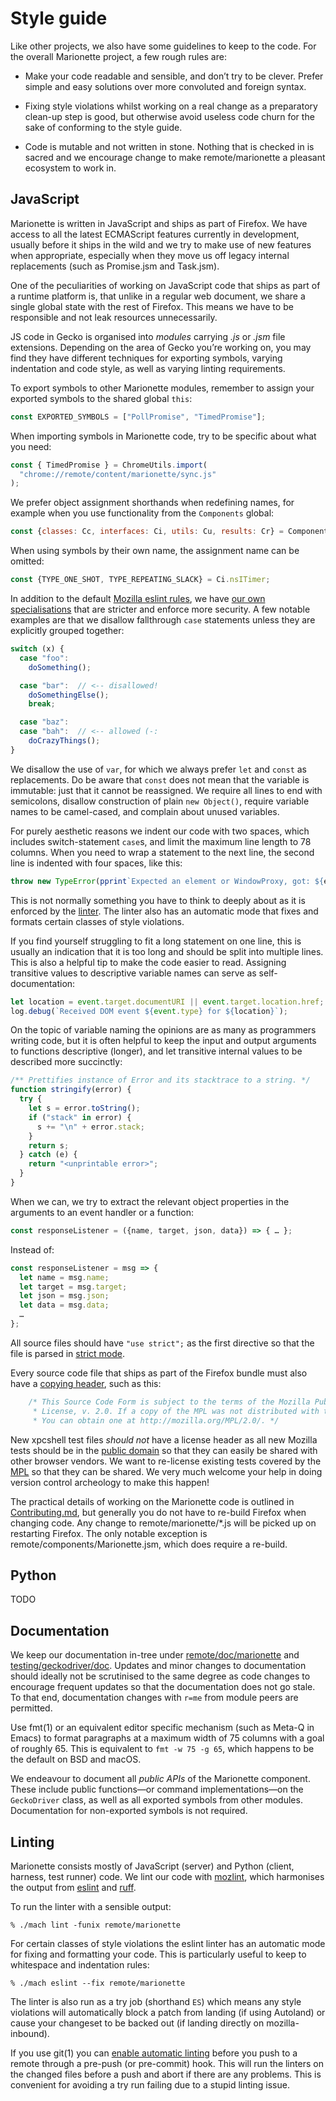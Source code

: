 # Style guide

Like other projects, we also have some guidelines to keep to the code.
For the overall Marionette project, a few rough rules are:

* Make your code readable and sensible, and don’t try to be
  clever.  Prefer simple and easy solutions over more convoluted
  and foreign syntax.

* Fixing style violations whilst working on a real change as a
  preparatory clean-up step is good, but otherwise avoid useless
  code churn for the sake of conforming to the style guide.

* Code is mutable and not written in stone.  Nothing that
  is checked in is sacred and we encourage change to make
  remote/marionette a pleasant ecosystem to work in.

## JavaScript

Marionette is written in JavaScript and ships
as part of Firefox.  We have access to all the latest ECMAScript
features currently in development, usually before it ships in the
wild and we try to make use of new features when appropriate,
especially when they move us off legacy internal replacements
(such as Promise.jsm and Task.jsm).

One of the peculiarities of working on JavaScript code that ships as
part of a runtime platform is, that unlike in a regular web document,
we share a single global state with the rest of Firefox.  This means
we have to be responsible and not leak resources unnecessarily.

JS code in Gecko is organised into _modules_ carrying _.js_ or _.jsm_
file extensions.  Depending on the area of Gecko you’re working on,
you may find they have different techniques for exporting symbols,
varying indentation and code style, as well as varying linting
requirements.

To export symbols to other Marionette modules, remember to assign
your exported symbols to the shared global `this`:

```javascript
const EXPORTED_SYMBOLS = ["PollPromise", "TimedPromise"];
```

When importing symbols in Marionette code, try to be specific about
what you need:

```javascript
const { TimedPromise } = ChromeUtils.import(
  "chrome://remote/content/marionette/sync.js"
);
```

We prefer object assignment shorthands when redefining names,
for example when you use functionality from the `Components` global:

```javascript
const {classes: Cc, interfaces: Ci, utils: Cu, results: Cr} = Components;
```

When using symbols by their own name, the assignment name can be
omitted:

```javascript
const {TYPE_ONE_SHOT, TYPE_REPEATING_SLACK} = Ci.nsITimer;
```

In addition to the default [Mozilla eslint rules], we have [our
own specialisations] that are stricter and enforce more security.
A few notable examples are that we disallow fallthrough `case`
statements unless they are explicitly grouped together:

```javascript
switch (x) {
  case "foo":
    doSomething();

  case "bar":  // <-- disallowed!
    doSomethingElse();
    break;

  case "baz":
  case "bah":  // <-- allowed (-:
    doCrazyThings();
}
```

We disallow the use of `var`, for which we always prefer `let` and
`const` as replacements.  Do be aware that `const` does not mean
that the variable is immutable: just that it cannot be reassigned.
We require all lines to end with semicolons, disallow construction
of plain `new Object()`, require variable names to be camel-cased,
and complain about unused variables.

For purely aesthetic reasons we indent our code with two spaces,
which includes switch-statement `case`s, and limit the maximum
line length to 78 columns.  When you need to wrap a statement to
the next line, the second line is indented with four spaces, like this:

```javascript
throw new TypeError(pprint`Expected an element or WindowProxy, got: ${el}`);
```

This is not normally something you have to think to deeply about as
it is enforced by the [linter].  The linter also has an automatic
mode that fixes and formats certain classes of style violations.

If you find yourself struggling to fit a long statement on one line,
this is usually an indication that it is too long and should be
split into multiple lines.  This is also a helpful tip to make the
code easier to read.  Assigning transitive values to descriptive
variable names can serve as self-documentation:

```javascript
let location = event.target.documentURI || event.target.location.href;
log.debug(`Received DOM event ${event.type} for ${location}`);
```

On the topic of variable naming the opinions are as many as programmers
writing code, but it is often helpful to keep the input and output
arguments to functions descriptive (longer), and let transitive
internal values to be described more succinctly:

```javascript
/** Prettifies instance of Error and its stacktrace to a string. */
function stringify(error) {
  try {
    let s = error.toString();
    if ("stack" in error) {
      s += "\n" + error.stack;
    }
    return s;
  } catch (e) {
    return "<unprintable error>";
  }
}
```

When we can, we try to extract the relevant object properties in
the arguments to an event handler or a function:

```javascript
const responseListener = ({name, target, json, data}) => { … };
```

Instead of:

```javascript
const responseListener = msg => {
  let name = msg.name;
  let target = msg.target;
  let json = msg.json;
  let data = msg.data;
  …
};
```

All source files should have `"use strict";` as the first directive
so that the file is parsed in [strict mode].

Every source code file that ships as part of the Firefox bundle
must also have a [copying header], such as this:

```javascript
    /* This Source Code Form is subject to the terms of the Mozilla Public
     * License, v. 2.0. If a copy of the MPL was not distributed with this file,
     * You can obtain one at http://mozilla.org/MPL/2.0/. */
```

New xpcshell test files _should not_ have a license header as all
new Mozilla tests should be in the [public domain] so that they can
easily be shared with other browser vendors.  We want to re-license
existing tests covered by the [MPL] so that they can be shared.
We very much welcome your help in doing version control archeology
to make this happen!

The practical details of working on the Marionette code is outlined
in [Contributing.md], but generally you do not have to re-build
Firefox when changing code.  Any change to remote/marionette/*.js
will be picked up on restarting Firefox.  The only notable exception
is remote/components/Marionette.jsm, which does require
a re-build.

[strict mode]: https://developer.mozilla.org/docs/Web/JavaScript/Reference/Strict_mode
[Mozilla eslint rules]: https://searchfox.org/mozilla-central/source/.eslintrc.js
[our own specialisations]: https://searchfox.org/mozilla-central/source/remote/marionette/.eslintrc.js
[linter]: #linting
[copying header]: https://www.mozilla.org/en-US/MPL/headers/
[public domain]: https://creativecommons.org/publicdomain/zero/1.0/
[MPL]: https://www.mozilla.org/en-US/MPL/2.0/
[Contributing.md]: ./Contributing.md

## Python

TODO

## Documentation

We keep our documentation in-tree under [remote/doc/marionette]
and [testing/geckodriver/doc].  Updates and minor changes to
documentation should ideally not be scrutinised to the same degree
as code changes to encourage frequent updates so that the documentation
does not go stale.  To that end, documentation changes with `r=me`
from module peers are permitted.

Use fmt(1) or an equivalent editor specific mechanism (such as Meta-Q
in Emacs) to format paragraphs at a maximum width of 75 columns
with a goal of roughly 65.  This is equivalent to `fmt -w 75 -g 65`,
which happens to be the default on BSD and macOS.

We endeavour to document all _public APIs_ of the Marionette component.
These include public functions—or command implementations—on
the `GeckoDriver` class, as well as all exported symbols from
other modules.  Documentation for non-exported symbols is not required.

[remote/doc/marionette]: https://searchfox.org/mozilla-central/source/remote/marionette/doc
[testing/geckodriver/doc]: https://searchfox.org/mozilla-central/source/testing/geckodriver/doc

## Linting

Marionette consists mostly of JavaScript (server) and Python (client,
harness, test runner) code.  We lint our code with [mozlint],
which harmonises the output from [eslint] and [ruff].

To run the linter with a sensible output:

```shell
% ./mach lint -funix remote/marionette
```

For certain classes of style violations the eslint linter has
an automatic mode for fixing and formatting your code.  This is
particularly useful to keep to whitespace and indentation rules:

```shell
% ./mach eslint --fix remote/marionette
```

The linter is also run as a try job (shorthand `ES`) which means
any style violations will automatically block a patch from landing
(if using Autoland) or cause your changeset to be backed out (if
landing directly on mozilla-inbound).

If you use git(1) you can [enable automatic linting] before you push
to a remote through a pre-push (or pre-commit) hook.  This will
run the linters on the changed files before a push and abort if
there are any problems.  This is convenient for avoiding a try run
failing due to a stupid linting issue.

[mozlint]: /code-quality/lint/mozlint.rst
[eslint]: /code-quality/lint/linters/eslint.rst
[ruff]: /code-quality/lint/linters/ruff.rst
[enable automatic linting]: /code-quality/lint/usage.rst#using-a-vcs-hook
